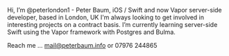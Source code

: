 Hi, I’m @peterlondon1 - Peter Baum, iOS / Swift and now Vapor server-side developer, based in London, UK
I'm always looking to get involved in interesting projects on a contract basis.
I’m currently learning server-side Swift using the Vapor framework with Postgres and Bulma.

Reach me ... mail@peterbaum.info or 07976 244865

<!---
peterlondon1/peterlondon1 is a ✨ special ✨ repository because its `README.md` (this file) appears on your GitHub profile.
You can click the Preview link to take a look at your changes.
--->
